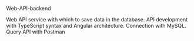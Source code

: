 Web-API-backend

Web API service with which to save data in the database. API development with TypeScript syntax and Angular architecture. Connection with MySQL. Query API with Postman